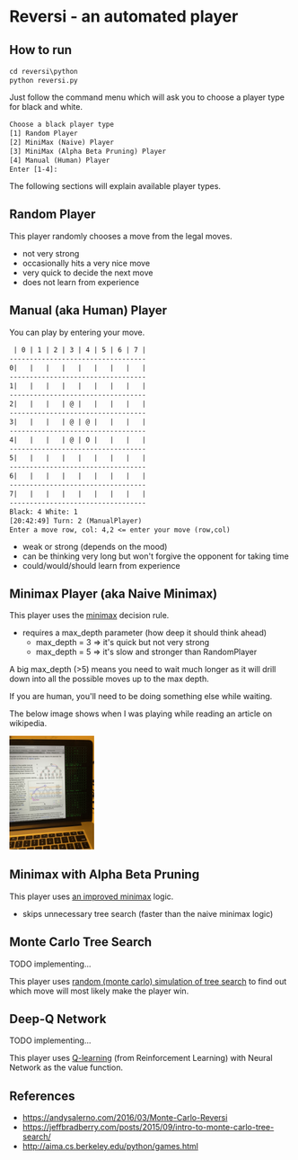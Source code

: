 # Reversi - an automated player

## How to run 

```shell
cd reversi\python
python reversi.py
```

Just follow the command menu which will ask you to choose a player type for black and white.  

```sell
Choose a black player type
[1] Random Player
[2] MiniMax (Naive) Player
[3] MiniMax (Alpha Beta Pruning) Player
[4] Manual (Human) Player
Enter [1-4]: 
```

The following sections will explain available player types.

## Random Player

This player randomly chooses a move from the legal moves.

- not very strong
- occasionally hits a very nice move
- very quick to decide the next move
- does not learn from experience

## Manual (aka Human) Player

You can play by entering your move.

```shell
 | 0 | 1 | 2 | 3 | 4 | 5 | 6 | 7 | 
----------------------------------
0|   |   |   |   |   |   |   |   | 
----------------------------------
1|   |   |   |   |   |   |   |   | 
----------------------------------
2|   |   |   | @ |   |   |   |   | 
----------------------------------
3|   |   |   | @ | @ |   |   |   | 
----------------------------------
4|   |   |   | @ | O |   |   |   | 
----------------------------------
5|   |   |   |   |   |   |   |   | 
----------------------------------
6|   |   |   |   |   |   |   |   | 
----------------------------------
7|   |   |   |   |   |   |   |   | 
----------------------------------
Black: 4 White: 1
[20:42:49] Turn: 2 (ManualPlayer)
Enter a move row, col: 4,2 <= enter your move (row,col)
```

- weak or strong (depends on the mood)
- can be thinking very long but won't forgive the opponent for taking time 
- could/would/should learn from experience

## Minimax Player (aka Naive Minimax)

This player uses the [minimax](https://en.wikipedia.org/wiki/Minimax) decision rule. 

- requires a max_depth parameter (how deep it should think ahead)
  + max_depth = 3 => it's quick but not very strong
  + max_depth = 5 => it's slow and stronger than RandomPlayer

A big max_depth (>5) means you need to wait much longer as it will drill down 
into all the possible moves up to the max depth.

If you are human, you'll need to be doing something else while waiting.  

The below image shows when I was playing while reading an article on wikipedia.

<img src="images/reversi_play.png" width="30%"/>

## Minimax with Alpha Beta Pruning

This player uses [an improved minimax](https://en.wikipedia.org/wiki/Alpha–beta_pruning) logic.

- skips unnecessary tree search (faster than the naive minimax logic)

## Monte Carlo Tree Search

TODO implementing...

This player uses [random (monte carlo) simulation of tree search](https://en.wikipedia.org/wiki/Monte_Carlo_tree_search) to find out 
which move will most likely make the player win.

## Deep-Q Network

TODO implementing...

This player uses [Q-learning](https://en.wikipedia.org/wiki/Q-learning) (from Reinforcement Learning) with Neural Network as the value function.

## References
- https://andysalerno.com/2016/03/Monte-Carlo-Reversi
- https://jeffbradberry.com/posts/2015/09/intro-to-monte-carlo-tree-search/
- http://aima.cs.berkeley.edu/python/games.html

